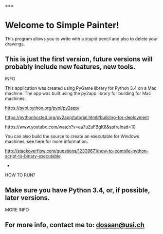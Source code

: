 ===

Welcome to Simple Painter!
===


This program allows you to write with a stupid pencil and also to delete your drawings.

This is just the first version, future versions will probably include new features, new tools.
-


INFO

This application was created using PyGame library for Python 3.4 on a Mac machine. 
The app was built using the py2app library for building for Mac machines:

https://pypi.python.org/pypi/py2app/

https://pythonhosted.org/py2app/tutorial.html#building-for-deployment

https://www.youtube.com/watch?v=aa7uZuFBgK8&spfreload=10

You can also build the source to create an executable for Windows machines, 
see here for more information: 

http://stackoverflow.com/questions/12339671/how-to-compile-python-script-to-binary-executable

-


HOW TO RUN?

Make sure you have Python 3.4, or, if possible, later versions.
-


MORE INFO

For more info, contact me to: dossan@usi.ch
-
